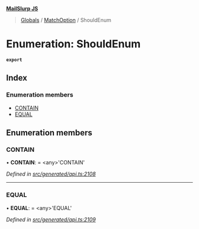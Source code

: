 **[MailSlurp JS](../README.md)**

> [Globals](../README.md) / [MatchOption](../modules/matchoption.md) / ShouldEnum

# Enumeration: ShouldEnum

**`export`** 

## Index

### Enumeration members

* [CONTAIN](matchoption.shouldenum.md#contain)
* [EQUAL](matchoption.shouldenum.md#equal)

## Enumeration members

### CONTAIN

•  **CONTAIN**:  = \<any>'CONTAIN'

*Defined in [src/generated/api.ts:2108](https://github.com/mailslurp/mailslurp-client/blob/359c034/src/generated/api.ts#L2108)*

___

### EQUAL

•  **EQUAL**:  = \<any>'EQUAL'

*Defined in [src/generated/api.ts:2109](https://github.com/mailslurp/mailslurp-client/blob/359c034/src/generated/api.ts#L2109)*
